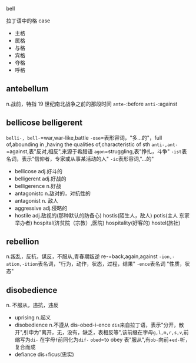 bell

拉丁语中的格 case

- 主格
- 属格
- 与格
- 宾格
- 夺格
- 呼格

## antebellum

n.战前，特指 19 世纪南北战争之前的那段时间
`ante-`:before
`anti-`:against

## bellicose belligerent

`belli-, bell-`=war,war-like,battle
`-ose`=表形容词，"多...的"，full of,abounding in ,having the qualities of,characteristic of sth
`anti-,ant-`=against,表"反对,相反",来源于希腊语
`agon`=struggling,表"挣扎，斗争"
`-ist`表名词，表示"信仰者，专家或从事某活动的人"
`-ic`表形容词,"...的"

- bellicose adj.好斗的
- belligerent adj.好战的
- belligerence n.好战
- antagonistc n.敌对的，对抗性的
- antagonist n. 敌人
- aggressive adj.侵略的
- hostile adj.敌视的(那种默认的防备心)
  hostis(陌生人，敌人)
  potis(主人 东家 举办者)
  hospital(济贫院（宗教）,医院)
  hospitality(好客的)
  hostel(旅社)

## rebellion

n.叛乱，反抗，谋反，不服从,青春期叛逆
re-=back,again,against
`-ion,-ation,-ition`表名词，"行为，动作，状态，过程，结果"
`-ence`表名词 "性质，状态"

## disobedience

n. 不服从，违抗，违反

- uprising n.起义
- disobedience n.不遵从
  dis-obed-i-ence
  `dis`来自拉丁语，表示"分开，散开",引申为"离开，无，没有，缺乏，表相反等",该前缀在字母`g,l,m,r,s,v`,前缩写为`di-`
  在字母`f`前同化为`dif-`
  `obed`=to obey 表"服从",有`ob-`向前+`ed-`听，复合而成
- defiance
  dis+ficus(忠实)
